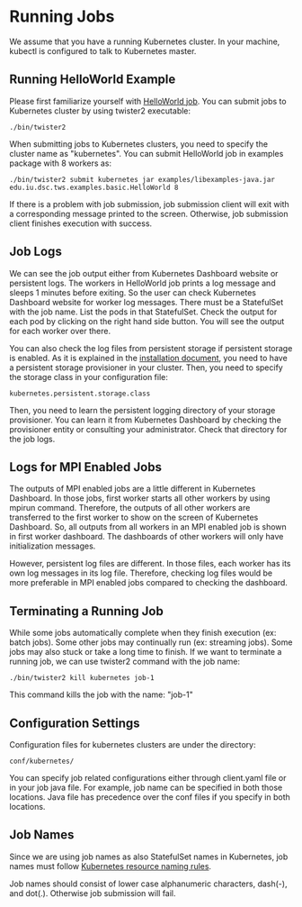 # Running Jobs

We assume that you have a running Kubernetes cluster. In your machine, kubectl is configured to talk to Kubernetes master.

## Running HelloWorld Example

Please first familiarize yourself with [HelloWorld job](../../quickstart.md). You can submit jobs to Kubernetes cluster by using twister2 executable:

```text
./bin/twister2
```

When submitting jobs to Kubernetes clusters, you need to specify the cluster name as "kubernetes". You can submit HelloWorld job in examples package with 8 workers as:

```text
./bin/twister2 submit kubernetes jar examples/libexamples-java.jar edu.iu.dsc.tws.examples.basic.HelloWorld 8
```

If there is a problem with job submission, job submission client will exit with a corresponding message printed to the screen. Otherwise, job submission client finishes execution with success.

## Job Logs

We can see the job output either from Kubernetes Dashboard website or persistent logs. The workers in HelloWorld job prints a log message and sleeps 1 minutes before exiting. So the user can check Kubernetes Dashboard website for worker log messages. There must be a StatefulSet with the job name. List the pods in that StatefulSet. Check the output for each pod by clicking on the right hand side button. You will see the output for each worker over there.

You can also check the log files from persistent storage if persistent storage is enabled. As it is explained in the [installation document](twister2-kubernetes-install.md), you need to have a persistent storage provisioner in your cluster. Then, you need to specify the storage class in your configuration file:

```text
kubernetes.persistent.storage.class
```

Then, you need to learn the persistent logging directory of your storage provisioner. You can learn it from Kubernetes Dashboard by checking the provisioner entity or consulting your administrator. Check that directory for the job logs.

## Logs for MPI Enabled Jobs

The outputs of MPI enabled jobs are a little different in Kubernetes Dashboard. In those jobs, first worker starts all other workers by using mpirun command. Therefore, the outputs of all other workers are transferred to the first worker to show on the screen of Kubernetes Dashboard. So, all outputs from all workers in an MPI enabled job is shown in first worker dashboard. The dashboards of other workers will only have initialization messages.

However, persistent log files are different. In those files, each worker has its own log messages in its log file. Therefore, checking log files would be more preferable in MPI enabled jobs compared to checking the dashboard.

## Terminating a Running Job

While some jobs automatically complete when they finish execution \(ex: batch jobs\). Some other jobs may continually run \(ex: streaming jobs\). Some jobs may also stuck or take a long time to finish. If we want to terminate a running job, we can use twister2 command with the job name:

```text
./bin/twister2 kill kubernetes job-1
```

This command kills the job with the name: "job-1"

## Configuration Settings

Configuration files for kubernetes clusters are under the directory:

```text
conf/kubernetes/
```

You can specify job related configurations either through client.yaml file or in your job java file. For example, job name can be specified in both those locations. Java file has precedence over the conf files if you specify in both locations.

## Job Names

Since we are using job names as also StatefulSet names in Kubernetes, job names must follow [Kubernetes resource naming rules](https://kubernetes.io/docs/concepts/overview/working-with-objects/names/).

Job names should consist of lower case alphanumeric characters, dash\(-\), and dot\(.\). Otherwise job submission will fail.

